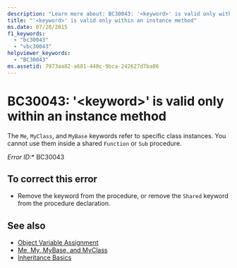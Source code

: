 ```yaml
---
description: "Learn more about: BC30043: '<keyword>' is valid only within an instance method"
title: "'<keyword>' is valid only within an instance method"
ms.date: 07/20/2015
f1_keywords:
  - "bc30043"
  - "vbc30043"
helpviewer_keywords:
  - "BC30043"
ms.assetid: 7973aa82-a681-440c-9bca-242627d7ba86
---
```

# BC30043: '\<keyword>' is valid only within an instance method

The `Me`, `MyClass`, and `MyBase` keywords refer to specific class instances. You cannot use them inside a shared `Function` or `Sub` procedure.

*Error ID:** BC30043

## To correct this error

- Remove the keyword from the procedure, or remove the `Shared` keyword from the procedure declaration.

## See also

- [Object Variable Assignment](../../programming-guide/language-features/variables/object-variable-assignment.md)
- [Me, My, MyBase, and MyClass](../../programming-guide/program-structure/me-my-mybase-and-myclass.md)
- [Inheritance Basics](../../programming-guide/language-features/objects-and-classes/inheritance-basics.md)
